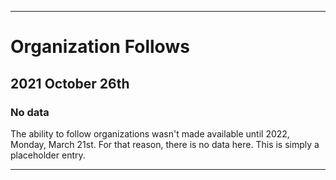 
***

# Organization Follows

## 2021 October 26th

### No data

The ability to follow organizations wasn't made available until 2022, Monday, March 21st. For that reason, there is no data here. This is simply a placeholder entry.

***
